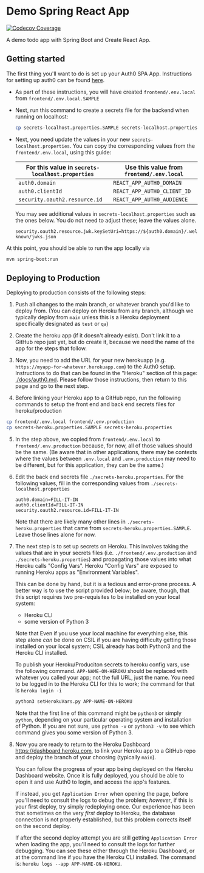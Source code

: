 # Demo Spring React App

[![Codecov Coverage](https://codecov.io/gh/ucsb-cs156-f20/demo-spring-react-app/branch/master/graph/badge.svg)](https://codecov.io/gh/ucsb-cs156-f20/demo-spring-react-app)

A demo todo app with Spring Boot and Create React App.

## Getting started

The first thing you'll want to do is set up your Auth0 SPA App. Instructions for setting up auth0 can be found [here](./docs/auth0.md).

- As part of these instructions, you will have created `frontend/.env.local` from `frontend/.env.local.SAMPLE`
- Next, run this command to create a secrets file for the backend when running on localhost:
  ```bash
  cp secrets-localhost.properties.SAMPLE secrets-localhost.properties
  ```
- Next, you need update the values in your new `secrets-localhost.properties`. You can copy the corresponding values from the `frontend/.env.local`,
  using this guide:

  | For this value in `secrets-localhost.properties` | Use this value from `frontend/.env.local` |
  | ------------------------------------------------ | ----------------------------------------- |
  | `auth0.domain`                                   | `REACT_APP_AUTH0_DOMAIN`                  |
  | `auth0.clientId`                                 | `REACT_APP_AUTH0_CLIENT_ID`               |
  | `security.oauth2.resource.id`                    | `REACT_APP_AUTH0_AUDIENCE`                |

  You may see additional values in `secrets-localhost.properties` such as the ones below. You do not need to adjust these; leave the values alone.

  ```
  security.oauth2.resource.jwk.keySetUri=https://${auth0.domain}/.well-known/jwks.json
  ```

At this point, you should be able to run the app locally via

```bash
mvn spring-boot:run
```

## Deploying to Production

Deploying to production consists of the following steps:

1. Push all changes to the main branch, or whatever branch you'd like to deploy from.  (You can deploy on Heroku from any branch, although we typically deploy from `main` unless this is a Heroku deployment specifically designated as `test` or `qa`)
2. Create the heroku app (if it doesn't already exist).  Don't link it to a GitHub repo just yet, but do create it, because we need the name of the app for the steps that follow.
3. Now, you need to add the URL for your new herokuapp (e.g. `https://myapp-for-whatever.herokuapp.com`) to the Auth0 setup.  Instructions to do that can be found in the "Heroku" section of this page: [./docs/auth0.md](./docs/auth0.md#setting-up-authentication-on-heroku).  Please follow those instructions, then return to this page and go to the next step.


4. Before linking your Heroku app to a GitHub repo, run the following commands to setup the front end and back end secrets files for heroku/production

```bash
cp frontend/.env.local frontend/.env.production
cp secrets-heroku.properties.SAMPLE secrets-heroku.properties
```

5. In the step above, we copied from 
   `frontend/.env.local` to `frontend/.env.production` because, for now,
   all of those values should be the same.   (Be aware that in other
   applications, there may be contexts where the values between `.env.local` and `.env.production` may need to be different, but for this application,
   they can be the same.)

5. Edit the back end secrets file 
   `./secrets-heroku.properties`. For the following values, fill in the corresponding values from `./secrets-localhost.properties`
   
   ```
   auth0.domain=FILL-IT-IN
   auth0.clientId=FILL-IT-IN
   security.oauth2.resource.id=FILL-IT-IN
   ```

   Note that there are likely many other lines in 
   `./secrets-heroku.properties` that came 
   from `secrets-heroku.properties.SAMPLE`.  Leave those lines alone for now.

6. The next step is to set up secrets on Heroku.  This involves taking the
   values that are in your secrets files (i.e. `./frontend/.env.production` and
   `./secrets-heroku.properties`) and propagating those values into 
   what Heroku calls "Config Vars".  Heroku "Config Vars" are exposed to
   running Heroku apps as "Environment Variables".

   This can be done by hand, but it is a tedious and error-prone process.
   A better way is to use the script provided below; be aware, though, that this
   script requires two pre-requisites to be installed on your local system:
   * Heroku CLI
   * some version of Python 3

   Note that Even if you use your local machine for everything else, this step alone *can*
   be done on CSIL if you are having difficulty getting those installed on your
   local system; CSIL already has both Python3 and the Heroku CLI installed.

   To publish your Heroku/Produciton secrets to heroku config vars, use the following command.  `APP-NAME-ON-HEROKU` should be replaced with whatever
   you called your app; not the full URL, just the name.   You need to be logged
   in to the Heroku CLI for this to work; the command for that is 
   `heroku login -i`

   ```bash
   python3 setHerokuVars.py APP-NAME-ON-HEROKU
   ```

   Note that the first line of this command might be `python3` or simply 
   `python`, depending on your particular operating system and installation
   of Python.  If you are not sure, use `python -v` or `python3 -v` to see
   which command gives you some version of Python 3.

7. Now you are ready to return to the Heroku Dashboard <https://dashboard.heroku.com>, to link your Heroku app to a GitHub repo 
   and deploy the branch of your choosing (typically `main`).

   You can follow the progress of your app being deployed on the Heroku Dashboard
   website.  Once it is fully deployed, you should be able to open it and
   use Auth0 to login, and access the app's features.

   If instead, you get `Application Error` when opening the page, before 
   you'll need to
   consult the logs to debug the problem; *however*, if this is
   your first deploy, try simply redeploying once.  Our experience
   has been that sometimes on the very *first* deploy to Heroku, the
   database connection is not properly established, but this problem
   corrects itself on the second deploy.
   
   If after the second deploy attempt you are still getting
   `Application Error` when loading the app, you'll need to consult
   the logs for further debugging. You can see these either through the
   Heroku Dashboard, or at the command line if you have the Heroku CLI
   installed.  The command is: `heroku logs --app APP-NAME-ON-HEROKU`.
